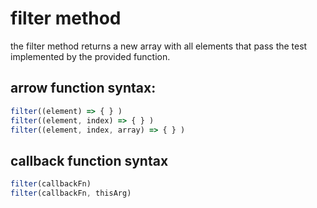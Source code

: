 # filter method

the filter method returns a new array with all elements that pass the test implemented by the provided function.

## arrow function syntax:

```jsx
filter((element) => { } )
filter((element, index) => { } )
filter((element, index, array) => { } )
```

## callback function syntax

```jsx
filter(callbackFn)
filter(callbackFn, thisArg)
```
